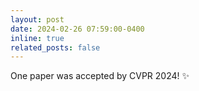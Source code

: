 ```yaml
---
layout: post
date: 2024-02-26 07:59:00-0400
inline: true
related_posts: false
---
```


One paper was accepted by CVPR 2024! :sparkles: 
